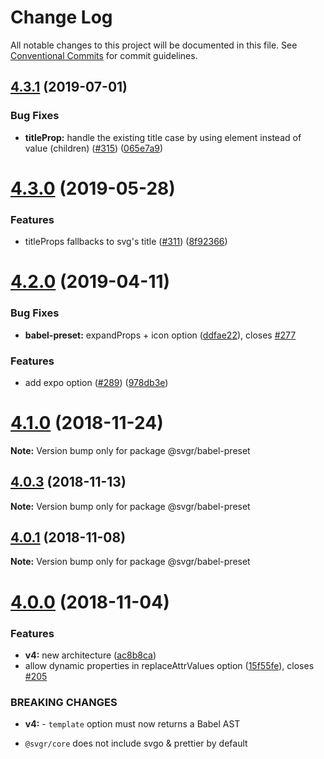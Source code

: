 # Change Log

All notable changes to this project will be documented in this file.
See [Conventional Commits](https://conventionalcommits.org) for commit guidelines.

## [4.3.1](https://github.com/smooth-code/svgr/tree/master/packages/babel-preset/compare/v4.3.0...v4.3.1) (2019-07-01)

### Bug Fixes

- **titleProp:** handle the existing title case by using element instead of value (children) ([#315](https://github.com/smooth-code/svgr/tree/master/packages/babel-preset/issues/315)) ([065e7a9](https://github.com/smooth-code/svgr/tree/master/packages/babel-preset/commit/065e7a9))

# [4.3.0](https://github.com/smooth-code/svgr/tree/master/packages/babel-preset/compare/v4.2.0...v4.3.0) (2019-05-28)

### Features

- titleProps fallbacks to svg's title ([#311](https://github.com/smooth-code/svgr/tree/master/packages/babel-preset/issues/311)) ([8f92366](https://github.com/smooth-code/svgr/tree/master/packages/babel-preset/commit/8f92366))

# [4.2.0](https://github.com/smooth-code/svgr/tree/master/packages/babel-preset/compare/v4.1.0...v4.2.0) (2019-04-11)

### Bug Fixes

- **babel-preset:** expandProps + icon option ([ddfae22](https://github.com/smooth-code/svgr/tree/master/packages/babel-preset/commit/ddfae22)), closes [#277](https://github.com/smooth-code/svgr/tree/master/packages/babel-preset/issues/277)

### Features

- add expo option ([#289](https://github.com/smooth-code/svgr/tree/master/packages/babel-preset/issues/289)) ([978db3e](https://github.com/smooth-code/svgr/tree/master/packages/babel-preset/commit/978db3e))

# [4.1.0](https://github.com/smooth-code/svgr/compare/v4.0.4...v4.1.0) (2018-11-24)

**Note:** Version bump only for package @svgr/babel-preset

## [4.0.3](https://github.com/smooth-code/svgr/compare/v4.0.2...v4.0.3) (2018-11-13)

**Note:** Version bump only for package @svgr/babel-preset

## [4.0.1](https://github.com/smooth-code/svgr/compare/v4.0.0...v4.0.1) (2018-11-08)

**Note:** Version bump only for package @svgr/babel-preset

# [4.0.0](https://github.com/smooth-code/svgr/compare/v3.1.0...v4.0.0) (2018-11-04)

### Features

- **v4:** new architecture ([ac8b8ca](https://github.com/smooth-code/svgr/commit/ac8b8ca))
- allow dynamic properties in replaceAttrValues option ([15f55fe](https://github.com/smooth-code/svgr/commit/15f55fe)), closes [#205](https://github.com/smooth-code/svgr/issues/205)

### BREAKING CHANGES

- **v4:** - `template` option must now returns a Babel AST

* `@svgr/core` does not include svgo & prettier by default
